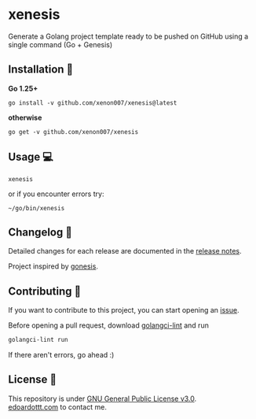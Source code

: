 # xenesis

Generate a Golang project template ready to be pushed on GitHub using a single command (Go + Genesis)

Installation 📡
-------

**Go 1.25+**

```console
go install -v github.com/xenon007/xenesis@latest
```

**otherwise**

```console
go get -v github.com/xenon007/xenesis
```

Usage 💻
-------

```console
xenesis
```

or if you encounter errors try:

```console
~/go/bin/xenesis
```

Changelog 📌
-------

Detailed changes for each release are documented in the [release notes](https://github.com/xenon007/xenesis/releases).

Project inspired by [gonesis](https://github.com/edoardottt/gonesis).

Contributing 🤝
------

If you want to contribute to this project, you can start opening an [issue](https://github.com/xenon007/xenesis/issues).

Before opening a pull request, download [golangci-lint](https://golangci-lint.run/usage/install/) and run

```bash
golangci-lint run
```

If there aren't errors, go ahead :)

License 📝
-------

This repository is under [GNU General Public License v3.0](https://github.com/xenon007/xenesis/blob/main/LICENSE).  
[edoardottt.com](https://edoardottt.com) to contact me.
